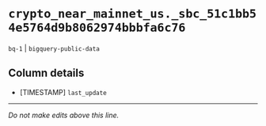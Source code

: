 # `crypto_near_mainnet_us._sbc_51c1bb54e5764d9b8062974bbbfa6c76`
`bq-1` | `bigquery-public-data`

## Column details
* [TIMESTAMP] `last_update`

-------------------------------------------------------------------------------
*Do not make edits above this line.*
